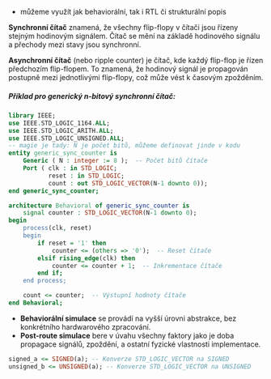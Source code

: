 - můžeme využít jak behaviorální, tak i RTL či strukturální popis

**Synchronní čítač** znamená, že všechny flip-flopy v čítači jsou řízeny stejným hodinovým signálem. Čítač se mění na základě hodinového signálu a přechody mezi stavy jsou synchronní.

**Asynchronní čítač** (nebo ripple counter) je čítač, kde každý flip-flop je řízen předchozím flip-flopem. To znamená, že hodinový signál je propagován postupně mezi jednotlivými flip-flopy, což může vést k časovým zpožděním.

##### Příklad pro generický n-bitový synchronní čítač:
```vhdl
library IEEE;
use IEEE.STD_LOGIC_1164.ALL;
use IEEE.STD_LOGIC_ARITH.ALL;
use IEEE.STD_LOGIC_UNSIGNED.ALL;
-- magie je tady: N je počet bitů, můžeme definovat jinde v kodu
entity generic_sync_counter is
    Generic ( N : integer := 8 );  -- Počet bitů čítače
    Port ( clk : in STD_LOGIC;
           reset : in STD_LOGIC;
           count : out STD_LOGIC_VECTOR(N-1 downto 0));
end generic_sync_counter;

architecture Behavioral of generic_sync_counter is
    signal counter : STD_LOGIC_VECTOR(N-1 downto 0);
begin
    process(clk, reset)
    begin
        if reset = '1' then
            counter <= (others => '0');  -- Reset čítače
        elsif rising_edge(clk) then
            counter <= counter + 1;  -- Inkrementace čítače
        end if;
    end process;

    count <= counter;  -- Výstupní hodnoty čítače
end Behavioral;
```

- **Behaviorální simulace** se provádí na vyšší úrovni abstrakce, bez konkrétního hardwarového zpracování.
- **Post-route simulace** bere v úvahu všechny faktory jako je doba propagace signálů, zpoždění, a ostatní fyzické vlastnosti implementace.

```vhdl
signed_a <= SIGNED(a); -- Konverze STD_LOGIC_VECTOR na SIGNED 
unsigned_b <= UNSIGNED(a); -- Konverze STD_LOGIC_VECTOR na UNSIGNED
```